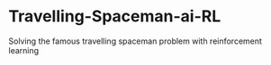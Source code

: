 # Travelling-Spaceman-ai-RL
Solving the famous travelling spaceman problem with reinforcement learning
